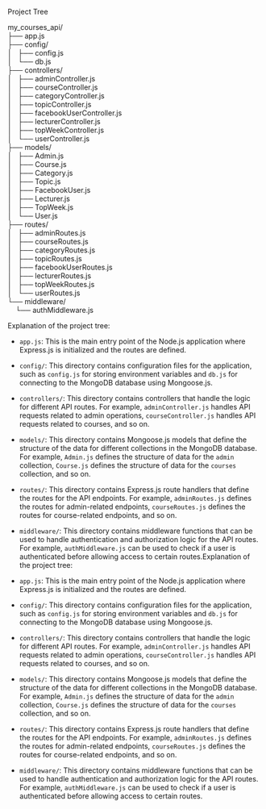 Project Tree

my_courses_api/\
├── app.js\
├── config/\
│   ├── config.js\
│   └── db.js\
├── controllers/\
│   ├── adminController.js\
│   ├── courseController.js\
│   ├── categoryController.js\
│   ├── topicController.js\
│   ├── facebookUserController.js\
│   ├── lecturerController.js\
│   ├── topWeekController.js\
│   └── userController.js\
├── models/\
│   ├── Admin.js\
│   ├── Course.js\
│   ├── Category.js\
│   ├── Topic.js\
│   ├── FacebookUser.js\
│   ├── Lecturer.js\
│   ├── TopWeek.js\
│   └── User.js\
├── routes/\
│   ├── adminRoutes.js\
│   ├── courseRoutes.js\
│   ├── categoryRoutes.js\
│   ├── topicRoutes.js\
│   ├── facebookUserRoutes.js\
│   ├── lecturerRoutes.js\
│   ├── topWeekRoutes.js\
│   └── userRoutes.js\
└── middleware/\
    └── authMiddleware.js

Explanation of the project tree:

-   `app.js`: This is the main entry point of the Node.js application where Express.js is initialized and the routes are defined.
-   `config/`: This directory contains configuration files for the application, such as `config.js` for storing environment variables and `db.js` for connecting to the MongoDB database using Mongoose.js.
-   `controllers/`: This directory contains controllers that handle the logic for different API routes. For example, `adminController.js` handles API requests related to admin operations, `courseController.js` handles API requests related to courses, and so on.
-   `models/`: This directory contains Mongoose.js models that define the structure of the data for different collections in the MongoDB database. For example, `Admin.js` defines the structure of data for the `admin` collection, `Course.js` defines the structure of data for the `courses` collection, and so on.
-   `routes/`: This directory contains Express.js route handlers that define the routes for the API endpoints. For example, `adminRoutes.js` defines the routes for admin-related endpoints, `courseRoutes.js` defines the routes for course-related endpoints, and so on.
-   `middleware/`: This directory contains middleware functions that can be used to handle authentication and authorization logic for the API routes. For example, `authMiddleware.js` can be used to check if a user is authenticated before allowing access to certain routes.Explanation of the project tree:

-   `app.js`: This is the main entry point of the Node.js application where Express.js is initialized and the routes are defined.
-   `config/`: This directory contains configuration files for the application, such as `config.js` for storing environment variables and `db.js` for connecting to the MongoDB database using Mongoose.js.
-   `controllers/`: This directory contains controllers that handle the logic for different API routes. For example, `adminController.js` handles API requests related to admin operations, `courseController.js` handles API requests related to courses, and so on.
-   `models/`: This directory contains Mongoose.js models that define the structure of the data for different collections in the MongoDB database. For example, `Admin.js` defines the structure of data for the `admin` collection, `Course.js` defines the structure of data for the `courses` collection, and so on.
-   `routes/`: This directory contains Express.js route handlers that define the routes for the API endpoints. For example, `adminRoutes.js` defines the routes for admin-related endpoints, `courseRoutes.js` defines the routes for course-related endpoints, and so on.
-   `middleware/`: This directory contains middleware functions that can be used to handle authentication and authorization logic for the API routes. For example, `authMiddleware.js` can be used to check if a user is authenticated before allowing access to certain routes.
